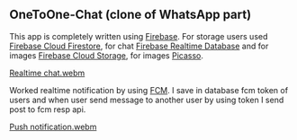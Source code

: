 ## OneToOne-Chat (clone of WhatsApp part)


This app is completely written using [Firebase](https://firebase.google.com/docs/android/setup). For storage users used [Firebase Cloud Firestore](https://firebase.google.com/docs/firestore/quickstart), for chat [Firebase Realtime Database](https://firebase.google.com/docs/database) and for images [Firebase Cloud Storage](https://firebase.google.com/docs/storage/android/start), for images [Picasso](https://github.com/square/picasso).

[Realtime chat.webm](https://github.com/Erdaulet0341/OneToOne-Chat/assets/98634106/cf9a809e-7c21-454a-b80c-80b065f2ca43)


Worked realtime notification by using [FCM](https://firebase.google.com/docs/cloud-messaging/android/client). I save in database fcm token of users and when user send message to another user by using token I send post to fcm resp api.


[Push notification.webm](https://github.com/Erdaulet0341/OneToOne-Chat/assets/98634106/2b2f4d94-c65f-4afb-b9f0-28118eacf70e)
